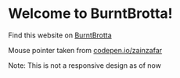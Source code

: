 # Welcome to BurntBrotta!

Find this website on [BurntBrotta](https://amri-tah.github.io/burntbrotta.github.io/)

Mouse pointer taken from [codepen.io/zainzafar](https://codepen.io/zainzafar/pen/oNypoEr)

Note: This is not a responsive design as of now
